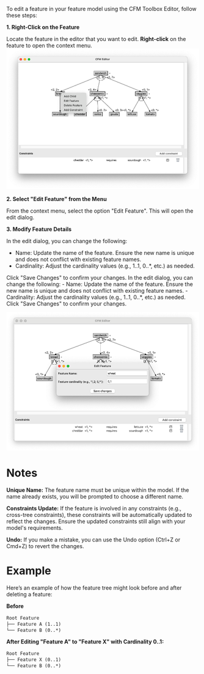 To edit a feature in your feature model using the CFM Toolbox Editor, follow these steps:

**1. Right-Click on the Feature**

Locate the feature in the editor that you want to edit.
**Right-click** on the feature to open the context menu.
![Context Menu](/images/context_menu.png)

**2. Select "Edit Feature" from the Menu**

From the context menu, select the option "Edit Feature". This will open the edit dialog.

**3. Modify Feature Details**

In the edit dialog, you can change the following:
- Name: Update the name of the feature. Ensure the new name is unique and does not conflict with existing feature names.
- Cardinality: Adjust the cardinality values (e.g., 1..1, 0..*, etc.) as needed.

Click "Save Changes" to confirm your changes.
In the edit dialog, you can change the following:
    - Name: Update the name of the feature. Ensure the new name is unique and does not conflict with existing feature names.
    - Cardinality: Adjust the cardinality values (e.g., 1..1, 0..*, etc.) as needed.
Click "Save Changes" to confirm your changes.

![Context Menu](/images/edit_feature.png)

# Notes

**Unique Name:** The feature name must be unique within the model. If the name already exists, you will be prompted to choose a different name.

**Constraints Update:** If the feature is involved in any constraints (e.g., cross-tree constraints), these constraints will be automatically updated to reflect the changes. Ensure the updated constraints still align with your model's requirements.

**Undo:** If you make a mistake, you can use the Undo option (Ctrl+Z or Cmd+Z) to revert the changes.

# Example

Here’s an example of how the feature tree might look before and after deleting a feature:

**Before**

``` Shell
Root Feature
├── Feature A (1..1)
└── Feature B (0..*)
```

**After Editing "Feature A" to "Feature X" with Cardinality 0..1:**

``` Shell
Root Feature
├── Feature X (0..1)
└── Feature B (0..*)
```
